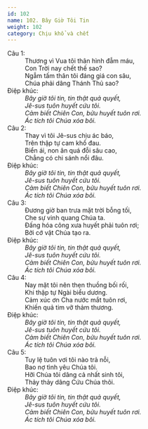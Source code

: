 ```yaml
---
id: 102
name: 102. Bây Giờ Tôi Tin
weight: 102
category: Chịu khổ và chết
---
```

<dl><dt>Câu 1:</dt><dd data-verse="1">Thương vì Vua tôi thân hình đẫm máu, <br/>Con Trời nay chết thế sao? <br/>Ngẫm tấm thân tôi đáng giá con sâu, <br/>Chúa phải dâng Thánh Thủ sao? </dd><dt>Điệp khúc:</dt><dd data-chorus="1"><em>Bây giờ tôi tin, tin thật quả quyết, <br/>Jê-sus tuôn huyết cứu tôi. <br/>Cảm biết Chiên Con, bửu huyết tuôn rơi. <br/>Ác tích tôi Chúa xóa bôi. </em></dd><dt>Câu 2:</dt><dd data-verse="2">Thay vì tôi Jê-sus chịu ác báo, <br/>Trên thập tự cam khổ đau. <br/>Biển ái, non ân quá đỗi sâu cao, <br/>Chẳng có chi sánh nổi đâu. </dd><dt>Điệp khúc:</dt><dd data-chorus="1"><em>Bây giờ tôi tin, tin thật quả quyết, <br/>Jê-sus tuôn huyết cứu tôi. <br/>Cảm biết Chiên Con, bửu huyết tuôn rơi. <br/>Ác tích tôi Chúa xóa bôi. </em></dd><dt>Câu 3:</dt><dd data-verse="3">Đương giờ ban trưa mặt trời bỗng tối, <br/>Che sự vinh quang Chúa ta. <br/>Đấng hóa công xưa huyết phải tuôn rơi; <br/>Bởi cớ vật Chúa tạo ra. </dd><dt>Điệp khúc:</dt><dd data-chorus="1"><em>Bây giờ tôi tin, tin thật quả quyết, <br/>Jê-sus tuôn huyết cứu tôi. <br/>Cảm biết Chiên Con, bửu huyết tuôn rơi. <br/>Ác tích tôi Chúa xóa bôi. </em></dd><dt>Câu 4:</dt><dd data-verse="4">Nay mặt tôi nên thẹn thuồng bối rối, <br/>Khi thập tự Ngài biểu dương. <br/>Cảm xúc ơn Cha nước mắt tuôn rơi, <br/>Khiến quả tim vỡ thảm thương. </dd><dt>Điệp khúc:</dt><dd data-chorus="1"><em>Bây giờ tôi tin, tin thật quả quyết, <br/>Jê-sus tuôn huyết cứu tôi. <br/>Cảm biết Chiên Con, bửu huyết tuôn rơi. <br/>Ác tích tôi Chúa xóa bôi. </em></dd><dt>Câu 5:</dt><dd data-verse="5">Tuy lệ tuôn vơi tôi nào trả nỗi, <br/>Bao nợ tình yêu Chúa tôi. <br/>Hỡi Chúa tôi dâng cả nhất sinh tôi, <br/>Thảy thảy dâng Cứu Chúa thôi. </dd><dt>Điệp khúc:</dt><dd data-chorus="1"><em>Bây giờ tôi tin, tin thật quả quyết, <br/>Jê-sus tuôn huyết cứu tôi. <br/>Cảm biết Chiên Con, bửu huyết tuôn rơi. <br/>Ác tích tôi Chúa xóa bôi. </em></dd></dl>
